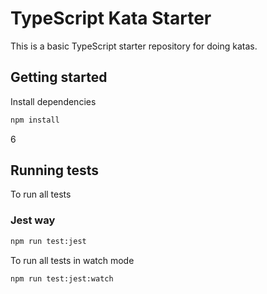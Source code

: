 # TypeScript Kata Starter

This is a basic TypeScript starter repository for doing katas.

## Getting started

Install dependencies

```sh
npm install
```
6
## Running tests

To run all tests

### Jest way

```sh
npm run test:jest
```

To run all tests in watch mode

```sh
npm run test:jest:watch
```

